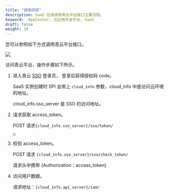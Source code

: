 ```yaml
---
title: "调用流程"
description: SaaS 应用调用青云平台接口主要流程。
keyword:  AppCenter, 云应用开发平台, SaaS
draft: false
weight: 10
---
```


您可以参照如下方式调用青云平台接口。

<img src="/appcenter/dev-platform/_images/um_spi_call.png">

访问青云平台，操作步骤如下所示。

1. 进入青云 [SSO](https://account.qingcloud.com/sso/oauth2) 登录页， 登录后获得授权码 code。

   SaaS 实例创建时 SPI 会带上 `cloud_info` 参数，cloud_info 中是访问云环境的地址。

   cloud_info.sso_server 是 SSO 的访问地址。

2. 请求获取 access_token。

   POST 请求`{cloud_info.sso_server}/sso/token/`

   <img src="/appcenter/dev-platform/_images/um_spi_token.png" style="zoom:50%;" />

3. 校验 access_token。

   POST 请求 `{cloud_info.sso_server}/sso/check_token/` 

   请求头中携带 {Authorization：access_token}

4. 访问用户数据。

   请求地址：`{cloud_info.api_server}/iam/` 

